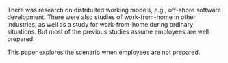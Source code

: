 There was research on distributed working models, e.g., off-shore software development. There were also studies of work-from-home in other industries, as well as a study for work-from-home during ordinary situations. But most of the previous studies assume employees are well prepared. 

This paper explores the scenario when employees are not prepared. 
